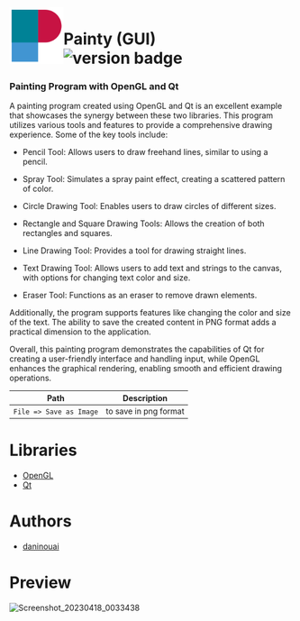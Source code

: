 <img src="https://raw.githubusercontent.com/daninouai/Painty/master/icons/icon.png" alt="logo" align="left" height="100"/>

# Painty (GUI) <br> ![version badge](https://img.shields.io/badge/latest--release-v1.0-blue)

### Painting Program with OpenGL and Qt ###

A painting program created using OpenGL and Qt is an excellent example that showcases the synergy between these two libraries. This program utilizes various tools and features to provide a comprehensive drawing experience. Some of the key tools include:

* Pencil Tool: Allows users to draw freehand lines, similar to using a pencil.

* Spray Tool: Simulates a spray paint effect, creating a scattered pattern of color.

* Circle Drawing Tool: Enables users to draw circles of different sizes.

* Rectangle and Square Drawing Tools: Allows the creation of both rectangles and squares.

* Line Drawing Tool: Provides a tool for drawing straight lines.

* Text Drawing Tool: Allows users to add text and strings to the canvas, with options for changing text color and size.

* Eraser Tool: Functions as an eraser to remove drawn elements.

Additionally, the program supports features like changing the color and size of the text. The ability to save the created content in PNG format adds a practical dimension to the application.

Overall, this painting program demonstrates the capabilities of Qt for creating a user-friendly interface and handling input, while OpenGL enhances the graphical rendering, enabling smooth and efficient drawing operations.

| Path | Description |
|-----------------|-------------|
| `File => Save as Image`       | to save in png format |

# Libraries
* [OpenGL](https://www.opengl.org/)
* [Qt](https://www.qt.io/)

# Authors
* [daninouai](https://github.com/daninouai)

# Preview
![Screenshot_20230418_0033438](https://raw.githubusercontent.com/daninouai/Painty/master/Painty.gif)
